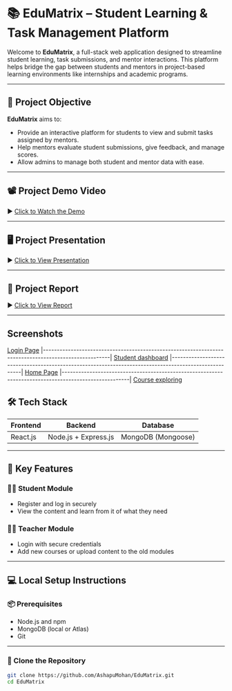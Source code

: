 # 📚 EduMatrix – Student Learning & Task Management Platform

Welcome to **EduMatrix**, a full-stack web application designed to streamline student learning, task submissions, and mentor interactions. This platform helps bridge the gap between students and mentors in project-based learning environments like internships and academic programs.

---

## 🚀 Project Objective

**EduMatrix** aims to:
- Provide an interactive platform for students to view and submit tasks assigned by mentors.
- Help mentors evaluate student submissions, give feedback, and manage scores.
- Allow admins to manage both student and mentor data with ease.

---

## 📽️ Project Demo Video

▶️ [Click to Watch the Demo](https://drive.google.com/file/d/1wCwSX-9AVQKXRTD0O6EaMfhaSF48coR-/view?usp=drive_link)

---

## 🖥️ Project Presentation

▶️ [Click to View Presentation](https://docs.google.com/presentation/d/1cSYKzJb_yFASkMsoloyC-Qr48k2eZFkh/edit?usp=drive_link&ouid=108389067766850490125&rtpof=true&sd=true)

---

## 📝 Project Report

▶️ [Click to View Report](https://docs.google.com/document/d/15AwbYFmBqtIEYQQiaqcnefG4gCRXcUeb/edit?usp=drive_link&ouid=108389067766850490125&rtpof=true&sd=true)

---
## Screenshots
[Login Page](https://drive.google.com/file/d/1eIGIBt_UJESeyT_QUECVkoWNNoySWOYm/view?usp=drive_link)
|------------------------------------------------------------------------------------------------------|
[Student dashboard](https://drive.google.com/file/d/1EX6lmVYPBpVD9IpmaAM32aL0xbxRHCHt/view?usp=drive_link)
|------------------------------------------------------------------------------------------------------|
[Home Page](https://drive.google.com/file/d/1-Pt2BrYJTJP-HmeUvph54tK1bLa2RWNh/view?usp=drive_link)
|------------------------------------------------------------------------------------------------------|
[Course exploring](https://drive.google.com/file/d/1aPS0CqhrdSBGa7pYZ09lvkOFE76FMpzp/view?usp=drive_link)
## 🛠️ Tech Stack

| Frontend   | Backend             | Database          |
|------------|---------------------|-------------------|
| React.js   | Node.js + Express.js| MongoDB (Mongoose)|

---

## 📌 Key Features

### 👨‍🎓 Student Module
- Register and log in securely
- View the content and learn from it of what they need

### 🧑‍🏫 Teacher Module
- Login with secure credentials
- Add new courses or upload content to the old modules 

---

## 💻 Local Setup Instructions

### 📦 Prerequisites

- Node.js and npm
- MongoDB (local or Atlas)
- Git

---

### 🧩 Clone the Repository

```bash
git clone https://github.com/AshapuMohan/EduMatrix.git
cd EduMatrix

